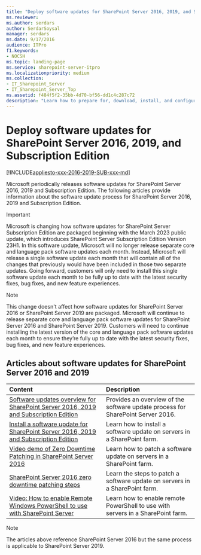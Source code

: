 ```yaml
---
title: "Deploy software updates for SharePoint Server 2016, 2019, and Subscription Edition"
ms.reviewer: 
ms.author: serdars
author: SerdarSoysal
manager: serdars
ms.date: 9/17/2016
audience: ITPro
f1.keywords:
- NOCSH
ms.topic: landing-page
ms.service: sharepoint-server-itpro
ms.localizationpriority: medium
ms.collection:
- IT_Sharepoint_Server
- IT_Sharepoint_Server_Top
ms.assetid: f484f5f2-35bb-4d70-bf56-dd1c4c287c72
description: "Learn how to prepare for, download, install, and configure software updates and patches for SharePoint Server 2016."
---
```


# Deploy software updates for SharePoint Server 2016, 2019, and Subscription Edition

[!INCLUDE[appliesto-xxx-2016-2019-SUB-xxx-md](../includes/appliesto-xxx-2016-2019-SUB-xxx-md.md)]

Microsoft periodically releases software updates for SharePoint Server 2016, 2019 and Subscription Edition. The following articles provide information about the software update process for SharePoint Server 2016, 2019 and Subscription Edition.

> [!IMPORTANT]
> Microsoft is changing how software updates for SharePoint Server Subscription Edition are packaged beginning with the March 2023 public update, which introduces SharePoint Server Subscription Edition Version 23H1. In this software update, Microsoft will no longer release separate core and language pack software updates each month. Instead, Microsoft will release a single software update each month that will contain all of the changes that previously would have been included in those two separate updates. Going forward, customers will only need to install this single software update each month to be fully up to date with the latest security fixes, bug fixes, and new feature experiences.

> [!NOTE]
> This change doesn't affect how software updates for SharePoint Server 2016 or SharePoint Server 2019 are packaged. Microsoft will continue to release separate core and language pack software updates for SharePoint Server 2016 and SharePoint Server 2019. Customers will need to continue installing the latest version of the core and language pack software updates each month to ensure they’re fully up to date with the latest security fixes, bug fixes, and new feature experiences.
  
## Articles about software updates for SharePoint Server 2016 and 2019

|**Content**|**Description**|
|:-----|:-----|
|[Software updates overview for SharePoint Server 2016, 2019 and Subscription Edition](software-updates-overview.md) <br/> |Provides an overview of the software update process for SharePoint Server 2016.  <br/> |
|[Install a software update for SharePoint Server 2016, 2019 and Subscription Edition](install-a-software-update.md) <br/> |Learn how to install a software update on servers in a SharePoint farm.  <br/> |
|[Video demo of Zero Downtime Patching in SharePoint Server 2016](video-demo-of-zero-downtime-patching-in-sharepoint-server-2016.md) <br/> |Learn how to patch a software update on servers in a SharePoint farm.  <br/> |   
|[SharePoint Server 2016 zero downtime patching steps](sharepoint-server-2016-zero-downtime-patching-steps.md) <br/> |Learn the steps to patch a software update on servers in a SharePoint farm.  <br/> |
|[Video: How to enable Remote Windows PowerShell to use with SharePoint Server](video-how-to-enable-remote-windows-powershell-to-use-with-sharepoint-server.md) <br/> |Learn how to enable remote PowerShell to use with servers in a SharePoint farm.  <br/> |

>[!NOTE]
> The articles above reference SharePoint Server 2016 but the same process is applicable to SharePoint Server 2019.
